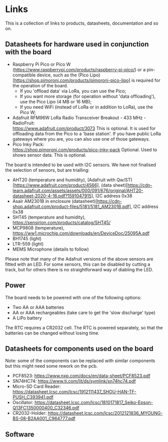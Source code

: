 Links
=====

This is a collection of links to products, datasheets, documentation and so on.

Datasheets for hardware used in conjunction with the board
----------------------------------------------------------

- Raspberry Pi Pico or Pico W (https://www.raspberrypi.com/products/raspberry-pi-pico/) or a pin-compatible device, such as the (Pico Lipo)[https://shop.pimoroni.com/products/pimoroni-pico-lipo] is required for the operation of the board.
  - If you 'offload data' via LoRa, you can use the Pico;
  - If you want more storage (for operation without 'data offloading'), use the Pico Lipo (4 MB or 16 MB);
  - If you need WiFi (instead of LoRa or in addition to LoRa), use the Pico W;
- Adafruit RFM96W LoRa Radio Transceiver Breakout - 433 MHz - RadioFruit:  
  <https://www.adafruit.com/product/3073>
  This is optional. It is used for offloading data from the Pico to a 'base station'. If you have public LoRa gateways where you are, you can also use one of those gateways.
- Pico Inky Pack:  
  <https://shop.pimoroni.com/products/pico-inky-pack>
  Optional. Used to shows sensor data.
  This is optional.

The board is intended to be used with I2C sensors. We have not finalised the selection of sensors, but are trialling:
- AHT20 (temperature and humidity), (Adafruit with Qw/ST)[https://www.adafruit.com/product/4566], (data sheet)[https://cdn-learn.adafruit.com/assets/assets/000/091/676/original/AHT20-datasheet-2020-4-16.pdf?1591047915], I2C address 0x38
- Asair AM2301B in enclosure (datasheet)[https://cdn-shop.adafruit.com/product-files/5181/5181_AM2301B.pdf], I2C address 0x38
- SHT45 (temperature and humidity), https://sensirion.com/products/catalog/SHT45/
- MCP9808 (temperature), https://ww1.microchip.com/downloads/en/DeviceDoc/25095A.pdf
- BH1745 (light)
- LTR-559 (light)
- MEMS Microphone (details to follow)

Please note that many of the Adafruit versions of the above sensors are fitted with an LED. For some sensors, this can be disabled by cutting a track, but for others there is no straightforward way of diabling the LED.

Power
-----
The board needs to be powered with one of the following options:
- Two AA or AAA batteries
- AA or AAA rechargeables (take care to get the 'slow discharge' type)
- A LiPo battery

The RTC requires a CR2032 cell. The RTC is powered separately, so that the batteries can be changed without losing time.


Datasheets for components used on the board
-------------------------------------------

Note: some of the components can be replaced with similar components but this might
need some rework on the pcb.

- PCF8523: <https://www.nxp.com/docs/en/data-sheet/PCF8523.pdf>
- SN74HC74: <https://www.ti.com/lit/ds/symlink/sn74hc74.pdf>
- Micro-SD Card Reader: <https://datasheet.lcsc.com/lcsc/1912111437_SHOU-HAN-TF-PUSH_C393941.pdf>
- Oscillator: <https://datasheet.lcsc.com/lcsc/1810171817_Seiko-Epson-Q13FC1350000400_C32346.pdf>
- CR2032-Holder: <https://datasheet.lcsc.com/lcsc/2012121836_MYOUNG-BS-08-B2AA001_C964777.pdf>


Software
--------


